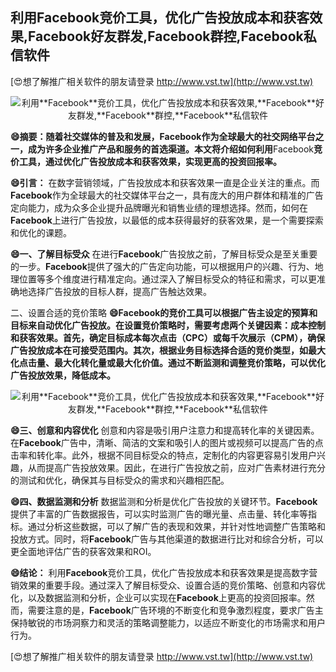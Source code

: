 ## **利用**Facebook**竞价工具，优化广告投放成本和获客效果,**Facebook**好友群发,**Facebook**群控,**Facebook**私信软件**

[😍想了解推广相关软件的朋友请登录 http://www.vst.tw](http://www.vst.tw)

 <center><img src="https://vst.tw/MP4/tuiguang/png/6.png" alt="利用**Facebook**竞价工具，优化广告投放成本和获客效果,**Facebook**好友群发,**Facebook**群控,**Facebook**私信软件"></center>

**😄摘要：随着社交媒体的普及和发展，**Facebook**作为全球最大的社交网络平台之一，成为许多企业推广产品和服务的首选渠道。本文将介绍如何利用**Facebook**竞价工具，通过优化广告投放成本和获客效果，实现更高的投资回报率。**

**😄引言：**
在数字营销领域，广告投放成本和获客效果一直是企业关注的重点。而**Facebook**作为全球最大的社交媒体平台之一，具有庞大的用户群体和精准的广告定向能力，成为众多企业提升品牌曝光和销售业绩的理想选择。然而，如何在**Facebook**上进行广告投放，以最低的成本获得最好的获客效果，是一个需要探索和优化的课题。

**😄一、了解目标受众**
在进行**Facebook**广告投放之前，了解目标受众是至关重要的一步。**Facebook**提供了强大的广告定向功能，可以根据用户的兴趣、行为、地理位置等多个维度进行精准定向。通过深入了解目标受众的特征和需求，可以更准确地选择广告投放的目标人群，提高广告触达效果。

二、设置合适的竞价策略
**😄**Facebook**的竞价工具可以根据广告主设定的预算和目标来自动优化广告投放。在设置竞价策略时，需要考虑两个关键因素：成本控制和获客效果。首先，确定目标成本每次点击（CPC）或每千次展示（CPM），确保广告投放成本在可接受范围内。其次，根据业务目标选择合适的竞价类型，如最大化点击量、最大化转化量或最大化价值。通过不断监测和调整竞价策略，可以优化广告投放效果，降低成本。**

 <center><img src="https://vst.tw/MP4/tuiguang/png/2.png" alt="利用**Facebook**竞价工具，优化广告投放成本和获客效果,**Facebook**好友群发,**Facebook**群控,**Facebook**私信软件"></center>

**😄三、创意和内容优化**
创意和内容是吸引用户注意力和提高转化率的关键因素。在**Facebook**广告中，清晰、简洁的文案和吸引人的图片或视频可以提高广告的点击率和转化率。此外，根据不同目标受众的特点，定制化的内容更容易引发用户兴趣，从而提高广告投放效果。因此，在进行广告投放之前，应对广告素材进行充分的测试和优化，确保其与目标受众的需求和兴趣相匹配。

**😄四、数据监测和分析**
数据监测和分析是优化广告投放的关键环节。**Facebook**提供了丰富的广告数据报告，可以实时监测广告的曝光量、点击量、转化率等指标。通过分析这些数据，可以了解广告的表现和效果，并针对性地调整广告策略和投放方式。同时，将**Facebook**广告与其他渠道的数据进行比对和综合分析，可以更全面地评估广告的获客效果和ROI。

**😄结论：**
利用**Facebook**竞价工具，优化广告投放成本和获客效果是提高数字营销效果的重要手段。通过深入了解目标受众、设置合适的竞价策略、创意和内容优化，以及数据监测和分析，企业可以实现在**Facebook**上更高的投资回报率。然而，需要注意的是，**Facebook**广告环境的不断变化和竞争激烈程度，要求广告主保持敏锐的市场洞察力和灵活的策略调整能力，以适应不断变化的市场需求和用户行为。

[😍想了解推广相关软件的朋友请登录 http://www.vst.tw](http://www.vst.tw)




